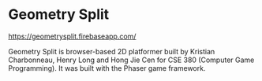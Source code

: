 # Geometry Split 

https://geometrysplit.firebaseapp.com/

Geometry Split is browser-based 2D platformer built by Kristian Charbonneau, Henry Long and Hong Jie Cen for CSE 380 (Computer Game Programming). 
It was built with the Phaser game framework. 
